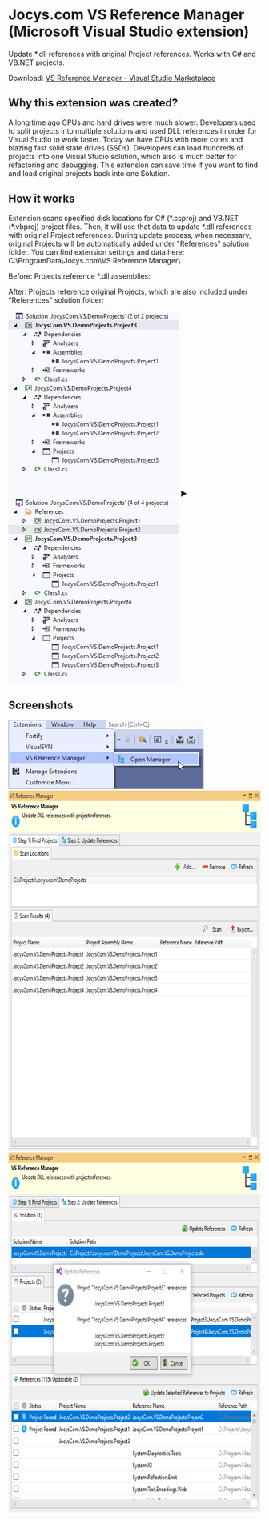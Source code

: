 # Jocys.com VS Reference Manager (Microsoft Visual Studio extension)

Update \*.dll references with original Project references. Works with C# and VB.NET projects.

Download: <a href="https://marketplace.visualstudio.com/items?itemName=JocysCom.JocysComVsReferenceManager">VS Reference Manager - Visual Studio Marketplace</a>

## Why this extension was created?

A long time ago CPUs and hard drives were much slower. Developers used to split projects into multiple solutions and used DLL references in order for Visual Studio to work faster. Today we have CPUs with more cores and blazing fast solid state drives (SSDs). Developers can load hundreds of projects into one Visual Studio solution, which also is much better for refactoring and debugging. This extension can save time if you want to find and load original projects back into one Solution.

## How it works

Extension scans specified disk locations for C# (\*.csproj) and VB.NET (\*.vbproj) project files. Then, it will use that data to update \*.dll references with original Project references. During update process, when necessary, original Projects will be automatically added under "References" solution folder. You can find extension settings and data here: C:\ProgramData\Jocys.com\VS Reference Manager\

Before: Projects reference \*.dll assemblies:

After: Projects reference original Projects, which are also included under "References" solution folder:

<img alt="Solution From" src="ReferenceManager/Documents/Images/Solution_From.png" width="340" height="370"> ► <img alt="Solution To" src="ReferenceManager/Documents/Images/Solution_To.png" width="340" height="370">

## Screenshots

<img alt="Solution From" src="ReferenceManager/Documents/Images/Extension_Menu.png" width="390" height="138">

<img alt="Solution From" src="ReferenceManager/Documents/Images/Extension_Step1.png" width="690" height="720">

<img alt="Solution From" src="ReferenceManager/Documents/Images/Extension_Step2.png" width="690" height="720">
